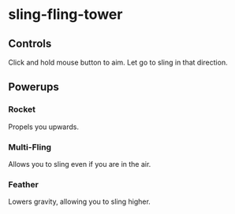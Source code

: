 # sling-fling-tower

## Controls
Click and hold mouse button to aim.  Let go to sling in that direction.

## Powerups
### Rocket
Propels you upwards.

### Multi-Fling
Allows you to sling even if you are in the air.

### Feather
Lowers gravity, allowing you to sling higher.
